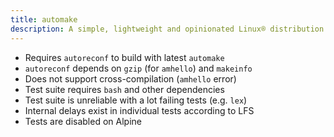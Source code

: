 ```yaml
---
title: automake
description: A simple, lightweight and opinionated Linux® distribution based on musl libc and toybox
---
```


- Requires `autoreconf` to build with latest `automake`
- `autoreconf` depends on `gzip` (for `amhello`) and `makeinfo`
- Does not support cross-compilation (`amhello` error)
- Test suite requires `bash` and other dependencies
- Test suite is unreliable with a lot failing tests (e.g. `lex`)
- Internal delays exist in individual tests according to LFS
- Tests are disabled on Alpine
